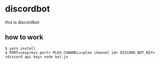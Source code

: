 # discordbot
this is discordbot
## how to work
```
$ yarn install
$ PORT=<express port> PLEX_CHANNEL=<plex channel id> DISCORD_BOT_KEY=<discord api key> node bot.js
```
